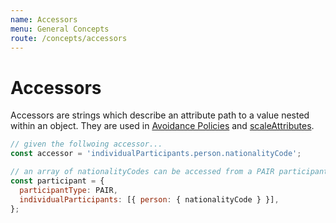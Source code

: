 ```yaml
---
name: Accessors
menu: General Concepts
route: /concepts/accessors
---
```


# Accessors

Accessors are strings which describe an attribute path to a value nested within an object. They are used in [Avoidance Policies](/drawEngine/avoidance) and [scaleAttributes](/concepts/scaleItems).

```js
// given the follwoing accessor...
const accessor = 'individualParticipants.person.nationalityCode';

// an array of nationalityCodes can be accessed from a PAIR participant
const participant = {
  participantType: PAIR,
  individualParticipants: [{ person: { nationalityCode } }],
};
```
